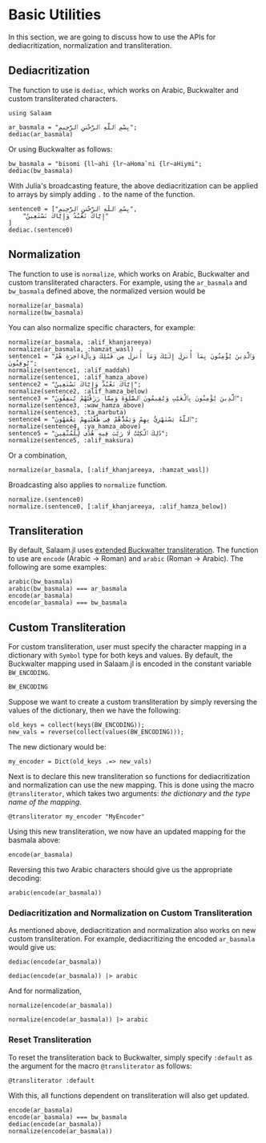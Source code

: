Basic Utilities
=====
In this section, we are going to discuss how to use the APIs for dediacritization, normalization and transliteration.
## Dediacritization
The function to use is `dediac`, which works on Arabic, Buckwalter and custom transliterated characters.
```@repl abc
using Salaam

ar_basmala = "بِسْمِ ٱللَّهِ ٱلرَّحْمَٰنِ ٱلرَّحِيمِ";
dediac(ar_basmala)
```
Or using Buckwalter as follows:
```@repl abc
bw_basmala = "bisomi {ll~ahi {lr~aHoma`ni {lr~aHiymi";
dediac(bw_basmala)
```
With Julia's broadcasting feature, the above dediacritization can be applied to arrays by simply adding `.` to the name of the function.
```@repl abc
sentence0 = ["بِسْمِ ٱللَّهِ ٱلرَّحْمَٰنِ ٱلرَّحِيمِ",
    "إِيَّاكَ نَعْبُدُ وَإِيَّاكَ نَسْتَعِينُ"
]
dediac.(sentence0)
```
## Normalization
The function to use is `normalize`, which works on Arabic, Buckwalter and custom transliterated characters. For example, using the `ar_basmala` and `bw_basmala` defined above, the normalized version would be
```@repl abc
normalize(ar_basmala)
normalize(bw_basmala)
```
You can also normalize specific characters, for example:
```@repl abc
normalize(ar_basmala, :alif_khanjareeya)
normalize(ar_basmala, :hamzat_wasl)
sentence1 = "وَٱلَّذِينَ يُؤْمِنُونَ بِمَآ أُنزِلَ إِلَيْكَ وَمَآ أُنزِلَ مِن قَبْلِكَ وَبِٱلْءَاخِرَةِ هُمْ يُوقِنُونَ";
normalize(sentence1, :alif_maddah)
normalize(sentence1, :alif_hamza_above)
sentence2 = "إِيَّاكَ نَعْبُدُ وَإِيَّاكَ نَسْتَعِينُ";
normalize(sentence2, :alif_hamza_below)
sentence3 = "ٱلَّذِينَ يُؤْمِنُونَ بِٱلْغَيْبِ وَيُقِيمُونَ ٱلصَّلَوٰةَ وَمِمَّا رَزَقْنَٰهُمْ يُنفِقُونَ";
normalize(sentence3, :waw_hamza_above)
normalize(sentence3, :ta_marbuta)
sentence4 = "ٱللَّهُ يَسْتَهْزِئُ بِهِمْ وَيَمُدُّهُمْ فِى طُغْيَٰنِهِمْ يَعْمَهُونَ";
normalize(sentence4, :ya_hamza_above)
sentence5 = "ذَٰلِكَ ٱلْكِتَٰبُ لَا رَيْبَ فِيهِ هُدًى لِّلْمُتَّقِينَ";
normalize(sentence5, :alif_maksura)
```
Or a combination,
```@repl abc
normalize(ar_basmala, [:alif_khanjareeya, :hamzat_wasl])
```
Broadcasting also applies to `normalize` function.
```@repl abc
normalize.(sentence0)
normalize.(sentence0, [:alif_khanjareeya, :alif_hamza_below])
```
## Transliteration
By default, Salaam.jl uses [extended Buckwalter transliteration](https://corpus.quran.com/java/buckwalter.jsp). The function to use are `encode` (Arabic -> Roman) and `arabic` (Roman -> Arabic). The following are some examples:
```@repl abc
arabic(bw_basmala)
arabic(bw_basmala) === ar_basmala
encode(ar_basmala)
encode(ar_basmala) === bw_basmala
```
## Custom Transliteration
For custom transliteration, user must specify the character mapping in a dictionary with `Symbol` type for both keys and values. By default, the Buckwalter mapping used in Salaam.jl is encoded in the constant variable `BW_ENCODING`.
```@repl abc
BW_ENCODING
```
Suppose we want to create a custom transliteration by simply reversing the values of the dictionary, then we have the following:
```@repl abc
old_keys = collect(keys(BW_ENCODING));
new_vals = reverse(collect(values(BW_ENCODING)));
```
The new dictionary would be:
```@repl abc
my_encoder = Dict(old_keys .=> new_vals)
```
Next is to declare this new transliteration so functions for dediacritization and normalization can use the new mapping. This is done using the macro `@transliterator`, which takes two arguments: _the dictionary_ and _the type name of the mapping_.
```@repl abc
@transliterator my_encoder "MyEncoder"
```
Using this new transliteration, we now have an updated mapping for the basmala above:
```@repl abc
encode(ar_basmala)
```
Reversing this two Arabic characters should give us the appropriate decoding:
```@repl abc
arabic(encode(ar_basmala))
```
### Dediacritization and Normalization on Custom Transliteration
As mentioned above, dediacritization and normalization also works on new custom transliteration. For example, dediacritizing the encoded `ar_basmala` would give us:
```@repl abc
dediac(encode(ar_basmala))

dediac(encode(ar_basmala)) |> arabic
```
And for normalization, 

```@repl abc
normalize(encode(ar_basmala))

normalize(encode(ar_basmala)) |> arabic
```
### Reset Transliteration
To reset the transliteration back to Buckwalter, simply specify `:default` as the argument for the macro `@transliterator` as follows:
```@repl abc
@transliterator :default
```
With this, all functions dependent on transliteration will also get updated.
```@repl abc
encode(ar_basmala)
encode(ar_basmala) === bw_basmala
dediac(encode(ar_basmala))
normalize(encode(ar_basmala))
```
